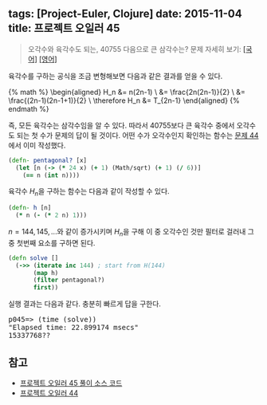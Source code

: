 tags: [Project-Euler, Clojure]
date: 2015-11-04
title: 프로젝트 오일러 45
---
> 오각수와 육각수도 되는, 40755 다음으로 큰 삼각수는?
> 문제 자세히 보기: [[국어]](http://euler.synap.co.kr/prob_detail.php?id=45) [[영어]](https://projecteuler.net/problem=45)

육각수를 구하는 공식을 조금 변형해보면 다음과 같은 결과를 얻을 수 있다.
<!--more-->

{% math %}
\begin{aligned}
H_n &= n(2n-1) \\
    &= \frac{2n(2n-1)}{2} \\
    &= \frac{(2n-1)(2n-1+1)}{2} \\
\therefore H_n &= T_{2n-1}
\end{aligned}
{% endmath %}

즉, 모든 육각수는 삼각수임을 알 수 있다. 따라서 40755보다 큰 육각수 중에서 오각수도 되는 첫 수가 문제의 답이 될 것이다. 어떤 수가 오각수인지 확인하는 함수는 [문제 44](/2015/11/03/project-euler-044/)에서 이미 작성했다.

```clojure
(defn- pentagonal? [x]
  (let [n (-> (* 24 x) (+ 1) (Math/sqrt) (+ 1) (/ 6))]
    (== n (int n))))
```

육각수 $H_n$을 구하는 함수는 다음과 같이 작성할 수 있다.

```clojure
(defn- h [n]
  (* n (- (* 2 n) 1)))
```

$n=144, 145, ...$와 같이 증가시키며 $H_n$을 구해 이 중 오각수인 것만 필터로 걸러내 그 중 첫번째 요소를 구하면 된다.

```clojure
(defn solve []
  (->> (iterate inc 144) ; start from H(144)
       (map h)
       (filter pentagonal?)
       first))
```

실행 결과는 다음과 같다. 충분히 빠르게 답을 구한다.

<pre class="console">
p045=> (time (solve))
"Elapsed time: 22.899174 msecs"
15337768??
</pre>

## 참고
* [프로젝트 오일러 45 풀이 소스 코드](https://github.com/ntalbs/euler/blob/master/src/p045.clj)
* [프로젝트 오일러 44](/2015/11/03/project-euler-044/)
